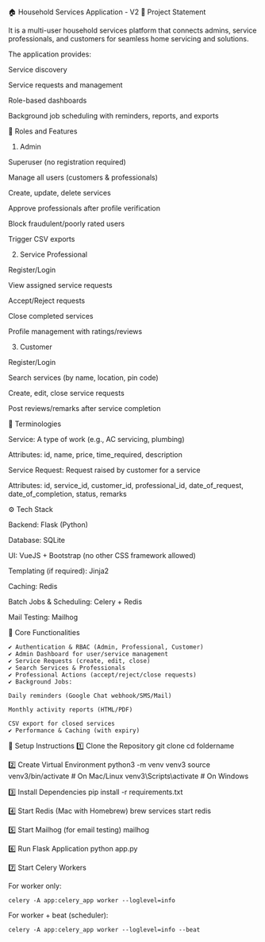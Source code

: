 🏠 Household Services Application - V2
📌 Project Statement

It is a multi-user household services platform that connects admins, service professionals, and customers for seamless home servicing and solutions.

The application provides:

  Service discovery
  
  Service requests and management
  
  Role-based dashboards
  
  Background job scheduling with reminders, reports, and exports

👥 Roles and Features
1. Admin

  Superuser (no registration required)
  
  Manage all users (customers & professionals)
  
  Create, update, delete services
  
  Approve professionals after profile verification
  
  Block fraudulent/poorly rated users
  
  Trigger CSV exports

2. Service Professional

  Register/Login
  
  View assigned service requests
  
  Accept/Reject requests
  
  Close completed services
  
  Profile management with ratings/reviews

3. Customer

  Register/Login
  
  Search services (by name, location, pin code)
  
  Create, edit, close service requests
  
  Post reviews/remarks after service completion

📂 Terminologies

  Service: A type of work (e.g., AC servicing, plumbing)
  
  Attributes: id, name, price, time_required, description
  
  Service Request: Request raised by customer for a service
  
  Attributes: id, service_id, customer_id, professional_id, date_of_request, date_of_completion, status, remarks

⚙️ Tech Stack

  Backend: Flask (Python)
  
  Database: SQLite
  
  UI: VueJS + Bootstrap (no other CSS framework allowed)
  
  Templating (if required): Jinja2
  
  Caching: Redis
  
  Batch Jobs & Scheduling: Celery + Redis

  Mail Testing: Mailhog

📌 Core Functionalities

    ✔️ Authentication & RBAC (Admin, Professional, Customer)
    ✔️ Admin Dashboard for user/service management
    ✔️ Service Requests (create, edit, close)
    ✔️ Search Services & Professionals
    ✔️ Professional Actions (accept/reject/close requests)
    ✔️ Background Jobs:
    
    Daily reminders (Google Chat webhook/SMS/Mail)
    
    Monthly activity reports (HTML/PDF)
    
    CSV export for closed services
    ✔️ Performance & Caching (with expiry)

🚀 Setup Instructions
1️⃣ Clone the Repository
  git clone <repo-url>
  cd foldername

2️⃣ Create Virtual Environment
  python3 -m venv venv3
  source venv3/bin/activate   # On Mac/Linux
  venv3\Scripts\activate      # On Windows

3️⃣ Install Dependencies
  pip install -r requirements.txt

4️⃣ Start Redis (Mac with Homebrew)
  brew services start redis

5️⃣ Start Mailhog (for email testing)
  mailhog

6️⃣ Run Flask Application
  python app.py

7️⃣ Start Celery Workers

  For worker only:

    celery -A app:celery_app worker --loglevel=info


  For worker + beat (scheduler):

    celery -A app:celery_app worker --loglevel=info --beat
